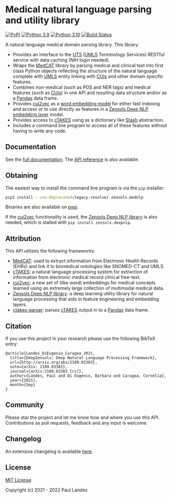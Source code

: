# Medical natural language parsing and utility library

[![PyPI][pypi-badge]][pypi-link]
[![Python 3.9][python39-badge]][python39-link]
[![Python 3.10][python310-badge]][python310-link]
[![Build Status][build-badge]][build-link]

A natural language medical domain parsing library.  This library:

- Provides an interface to the [UTS] ([UMLS] Terminology Services) RESTful
  service with data caching (NIH login needed).
- Wraps the [MedCAT] library by parsing medical and clinical text into first
  class Python objects reflecting the structure of the natural language
  complete with [UMLS] entity linking with [CUIs] and other domain specific
  features.
- Combines non-medical (such as POS and NER tags) and medical features (such as
  [CUIs]) in one API and resulting data structure and/or as a [Pandas] data
  frame.
- Provides [cui2vec] as a [word embedding model] for either fast indexing and
  access or to use directly as features in a [Zensols Deep NLP embedding layer]
  model.
- Provides access to [cTAKES] using as a dictionary like [Stash] abstraction.
- Includes a command line program to access all of these features without
  having to write any code.


## Documentation

See the [full documentation](https://plandes.github.io/mednlp/index.html).
The [API reference](https://plandes.github.io/mednlp/api.html) is also
available.


## Obtaining

The easiest way to install the command line program is via the `pip` installer:
```bash
pip3 install --use-deprecated=legacy-resolver zensols.mednlp
```

Binaries are also available on [pypi].

If the [cui2vec] functionality is used, the [Zensols Deep NLP library]
is also needed, which is stalled with `pip install zensols.deepnlp`.


## Attribution

This API utilizes the following frameworks:

* [MedCAT]: used to extract information from Electronic Health Records (EHRs)
  and link it to biomedical ontologies like SNOMED-CT and UMLS.
* [cTAKES]: a natural language processing system for extraction of information
  from electronic medical record clinical free-text.
* [cui2vec]: a new set of (like word) embeddings for medical concepts learned
  using an extremely large collection of multimodal medical data.
* [Zensols Deep NLP library]: a deep learning utility library for natural
  language processing that aids in feature engineering and embedding layers.
* [ctakes-parser]: parses [cTAKES] output in to a [Pandas] data frame.


## Citation

If you use this project in your research please use the following BibTeX entry:
```
@article{Landes_DiEugenio_Caragea_2021,
  title={DeepZensols: Deep Natural Language Processing Framework},
  url={http://arxiv.org/abs/2109.03383},
  note={arXiv: 2109.03383},
  journal={arXiv:2109.03383 [cs]},
  author={Landes, Paul and Di Eugenio, Barbara and Caragea, Cornelia},
  year={2021},
  month={Sep}
}
```

## Community

Please star the project and let me know how and where you use this API.
Contributions as pull requests, feedback and any input is welcome.


## Changelog

An extensive changelog is available [here](CHANGELOG.md).


## License

[MIT License](LICENSE.md)

Copyright (c) 2021 - 2022 Paul Landes


<!-- links -->
[pypi]: https://pypi.org/project/zensols.mednlp/
[pypi-link]: https://pypi.python.org/pypi/zensols.mednlp
[pypi-badge]: https://img.shields.io/pypi/v/zensols.mednlp.svg
[python39-badge]: https://img.shields.io/badge/python-3.9-blue.svg
[python39-link]: https://www.python.org/downloads/release/python-390
[python310-badge]: https://img.shields.io/badge/python-3.10-blue.svg
[python310-link]: https://www.python.org/downloads/release/python-3100
[build-badge]: https://github.com/plandes/mednlp/workflows/CI/badge.svg
[build-link]: https://github.com/plandes/mednlp/actions

[MedCAT]: https://github.com/CogStack/MedCAT
[Pandas]: https://pandas.pydata.org
[ctakes-parser]: https://pypi.org/project/ctakes-parser

[UTS]: https://uts.nlm.nih.gov/uts/
[UMLS]: https://www.nlm.nih.gov/research/umls/
[CUIs]: https://www.nlm.nih.gov/research/umls/new_users/online_learning/Meta_005.html
[cui2vec]: https://arxiv.org/abs/1804.01486
[cTAKES]: https://ctakes.apache.org
[word embedding model]: https://plandes.github.io/deepnlp/api/zensols.deepnlp.embed.html#zensols.deepnlp.embed.domain.WordEmbedModel
[Zensols NLP parsing API]: https://plandes.github.io/nlparse/doc/feature-doc.html
[Zensols Deep NLP library]: https://github.com/plandes/deepnlp
[Zensols Deep NLP embedding layer]: https://plandes.github.io/deepnlp/api/zensols.deepnlp.layer.html#zensols.deepnlp.layer.embed.EmbeddingNetworkModule
[Stash]: https://plandes.github.io/util/api/zensols.persist.html#zensols.persist.domain.Stash
